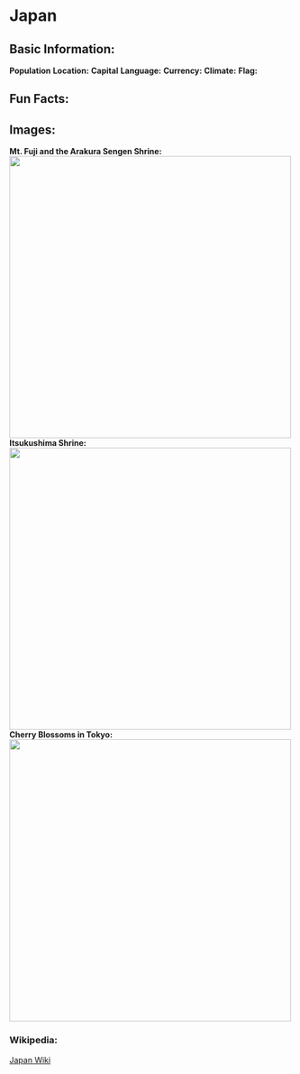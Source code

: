 # Japan
## Basic Information:

**Population**
**Location:**
**Capital**
**Language:** 
**Currency:**
**Climate:**
**Flag:**
## Fun Facts:

## Images:

**Mt. Fuji and the Arakura Sengen Shrine:**
<img src= "https://www.state.gov/wp-content/uploads/2019/04/Japan-2107x1406.jpg" Width= "500">
**Itsukushima Shrine:**
<img src="https://gaijinpot.scdn3.secure.raxcdn.com/app/uploads/sites/6/2016/01/Miyajima-Floating-shrine.jpg" Width= "500">
**Cherry Blossoms in Tokyo:**
<img src="https://i.pinimg.com/736x/5a/e2/11/5ae21131837fac13d8b379df960535be.jpg" Width = "500">
### Wikipedia:
[Japan Wiki](https://en.wikipedia.org/wiki/Japan)
